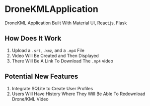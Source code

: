 # DroneKMLApplication
DroneKML Application Built With Material UI, React.js, Flask

## How Does It Work
1. Upload a `.srt`, `.kmz`, and a `.mp4` File
2. Video Will Be Created and Then Displayed
3.  There Will Be A Link To Download The `.mp4` video

## Potential New Features
1. Integrate SQLite to Create User Profiles
2. Users Will Have History Where They Will Be Able To Redownload Drone/KML Video
